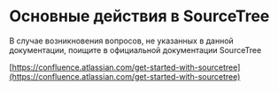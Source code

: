 # Основные действия в SourceTree

В случае возникновения вопросов, не указанных в данной документации, поищите в официальной документации SourceTree

[https://confluence.atlassian.com/get-started-with-sourcetree](https://confluence.atlassian.com/get-started-with-sourcetree)
